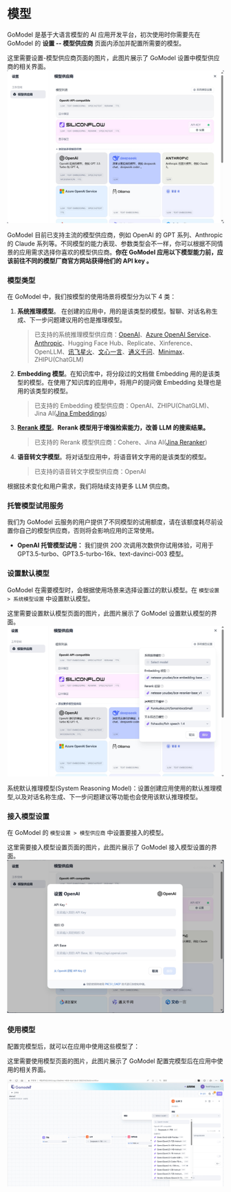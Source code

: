 # 模型

GoModel 是基于大语言模型的 AI 应用开发平台，初次使用时你需要先在 GoModel 的 **设置 -- 模型供应商** 页面内添加并配置所需要的模型。

这里需要设置-模型供应商页面的图片，此图片展示了 GoModel 设置中模型供应商的相关界面。
![模型设置](../../public/model-configuration1.png)

GoModel 目前已支持主流的模型供应商，例如 OpenAI 的 GPT 系列、Anthropic 的 Claude 系列等。不同模型的能力表现、参数类型会不一样，你可以根据不同情景的应用需求选择你喜欢的模型供应商。**你在 GoModel 应用以下模型能力前，应该前往不同的模型厂商官方网站获得他们的 API key 。**

### 模型类型

在 GoModel 中，我们按模型的使用场景将模型分为以下 4 类：

1.  **系统推理模型**。 在创建的应用中，用的是该类型的模型。智聊、对话名称生成、下一步问题建议用的也是推理模型。

    > 已支持的系统推理模型供应商：[OpenAI](https://platform.openai.com/account/api-keys)、[Azure OpenAI Service](https://azure.microsoft.com/en-us/products/ai-services/openai-service/)、[Anthropic](https://console.anthropic.com/account/keys)、Hugging Face Hub、Replicate、Xinference、OpenLLM、[讯飞星火](https://www.xfyun.cn/solutions/xinghuoAPI)、[文心一言](https://console.bce.baidu.com/qianfan/ais/console/applicationConsole/application)、[通义千问](https://dashscope.console.aliyun.com/api-key\_management?spm=a2c4g.11186623.0.0.3bbc424dxZms9k)、[Minimax](https://api.minimax.chat/user-center/basic-information/interface-key)、ZHIPU(ChatGLM)
2.  **Embedding 模型**。在知识库中，将分段过的文档做 Embedding 用的是该类型的模型。在使用了知识库的应用中，将用户的提问做 Embedding 处理也是用的该类型的模型。

    > 已支持的 Embedding 模型供应商：OpenAI、ZHIPU(ChatGLM)、Jina AI([Jina Embeddings](https://jina.ai/embeddings/))
3.  [**Rerank 模型**](https://docs.dify.ai/v/zh-hans/advanced/retrieval-augment/rerank)。**Rerank 模型用于增强检索能力，改善 LLM 的搜索结果。**

    > 已支持的 Rerank 模型供应商：Cohere、Jina AI([Jina Reranker](https://jina.ai/reranker))
4.  **语音转文字模型**。将对话型应用中，将语音转文字用的是该类型的模型。

    > 已支持的语音转文字模型供应商：OpenAI

根据技术变化和用户需求，我们将陆续支持更多 LLM 供应商。

### 托管模型试用服务

我们为 GoModel 云服务的用户提供了不同模型的试用额度，请在该额度耗尽前设置你自己的模型供应商，否则将会影响应用的正常使用。

* **OpenAI 托管模型试用：** 我们提供 200 次调用次数供你试用体验，可用于 GPT3.5-turbo、GPT3.5-turbo-16k、text-davinci-003 模型。

### 设置默认模型

GoModel 在需要模型时，会根据使用场景来选择设置过的默认模型。在 `模型设置 > 系统模型设置` 中设置默认模型。

这里需要设置默认模型页面的图片，此图片展示了 GoModel 设置默认模型的界面。
![系统模型设置](../../public/model-configuration2.png)

系统默认推理模型(System Reasoning Model)：设置创建应用使用的默认推理模型,以及对话名称生成、下一步问题建议等功能也会使用该默认推理模型。

### 接入模型设置

在 GoModel 的 `模型设置 > 模型供应商` 中设置要接入的模型。

这里需要接入模型设置页面的图片，此图片展示了 GoModel 接入模型设置的界面。
![接入模型设置](../../public/model-configuration3.png)


### 使用模型

配置完模型后，就可以在应用中使用这些模型了：

这里需要使用模型页面的图片，此图片展示了 GoModel 配置完模型后在应用中使用的相关界面。

![使用模型](../../public/model-configuration5.jpg)
